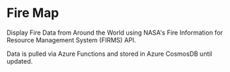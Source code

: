 # Fire Map

Display Fire Data from Around the World using NASA's Fire Information for Resource Management System (FIRMS) API.

Data is pulled via Azure Functions and stored in Azure CosmosDB until updated.
